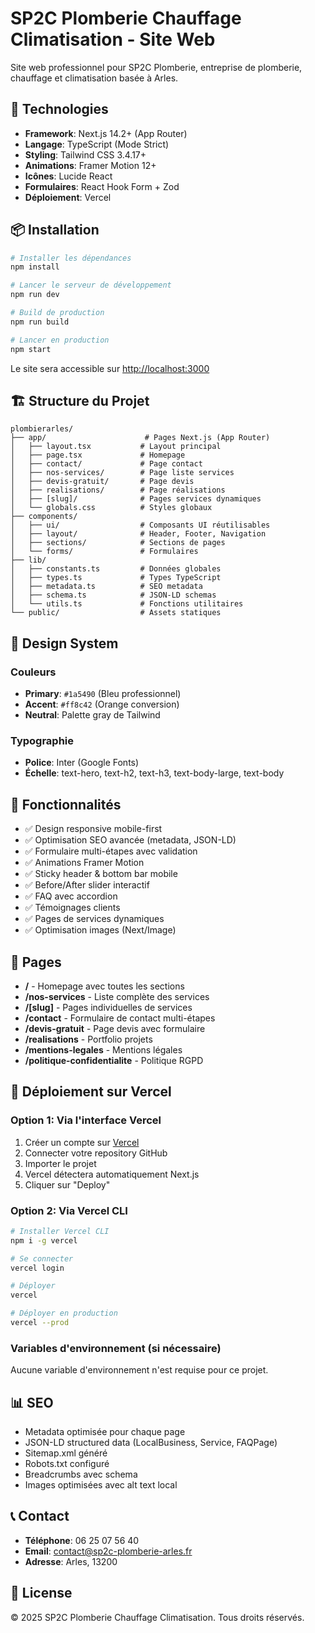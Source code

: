 # SP2C Plomberie Chauffage Climatisation - Site Web

Site web professionnel pour SP2C Plomberie, entreprise de plomberie, chauffage et climatisation basée à Arles.

## 🚀 Technologies

- **Framework**: Next.js 14.2+ (App Router)
- **Langage**: TypeScript (Mode Strict)
- **Styling**: Tailwind CSS 3.4.17+
- **Animations**: Framer Motion 12+
- **Icônes**: Lucide React
- **Formulaires**: React Hook Form + Zod
- **Déploiement**: Vercel

## 📦 Installation

```bash
# Installer les dépendances
npm install

# Lancer le serveur de développement
npm run dev

# Build de production
npm run build

# Lancer en production
npm start
```

Le site sera accessible sur [http://localhost:3000](http://localhost:3000)

## 🏗️ Structure du Projet

```
plombierarles/
├── app/                      # Pages Next.js (App Router)
│   ├── layout.tsx           # Layout principal
│   ├── page.tsx             # Homepage
│   ├── contact/             # Page contact
│   ├── nos-services/        # Page liste services
│   ├── devis-gratuit/       # Page devis
│   ├── realisations/        # Page réalisations
│   ├── [slug]/              # Pages services dynamiques
│   └── globals.css          # Styles globaux
├── components/
│   ├── ui/                  # Composants UI réutilisables
│   ├── layout/              # Header, Footer, Navigation
│   ├── sections/            # Sections de pages
│   └── forms/               # Formulaires
├── lib/
│   ├── constants.ts         # Données globales
│   ├── types.ts             # Types TypeScript
│   ├── metadata.ts          # SEO metadata
│   ├── schema.ts            # JSON-LD schemas
│   └── utils.ts             # Fonctions utilitaires
└── public/                  # Assets statiques
```

## 🎨 Design System

### Couleurs

- **Primary**: `#1a5490` (Bleu professionnel)
- **Accent**: `#ff8c42` (Orange conversion)
- **Neutral**: Palette gray de Tailwind

### Typographie

- **Police**: Inter (Google Fonts)
- **Échelle**: text-hero, text-h2, text-h3, text-body-large, text-body

## 🔧 Fonctionnalités

- ✅ Design responsive mobile-first
- ✅ Optimisation SEO avancée (metadata, JSON-LD)
- ✅ Formulaire multi-étapes avec validation
- ✅ Animations Framer Motion
- ✅ Sticky header & bottom bar mobile
- ✅ Before/After slider interactif
- ✅ FAQ avec accordion
- ✅ Témoignages clients
- ✅ Pages de services dynamiques
- ✅ Optimisation images (Next/Image)

## 📱 Pages

- **/** - Homepage avec toutes les sections
- **/nos-services** - Liste complète des services
- **/[slug]** - Pages individuelles de services
- **/contact** - Formulaire de contact multi-étapes
- **/devis-gratuit** - Page devis avec formulaire
- **/realisations** - Portfolio projets
- **/mentions-legales** - Mentions légales
- **/politique-confidentialite** - Politique RGPD

## 🚀 Déploiement sur Vercel

### Option 1: Via l'interface Vercel

1. Créer un compte sur [Vercel](https://vercel.com)
2. Connecter votre repository GitHub
3. Importer le projet
4. Vercel détectera automatiquement Next.js
5. Cliquer sur "Deploy"

### Option 2: Via Vercel CLI

```bash
# Installer Vercel CLI
npm i -g vercel

# Se connecter
vercel login

# Déployer
vercel

# Déployer en production
vercel --prod
```

### Variables d'environnement (si nécessaire)

Aucune variable d'environnement n'est requise pour ce projet.

## 📊 SEO

- Metadata optimisée pour chaque page
- JSON-LD structured data (LocalBusiness, Service, FAQPage)
- Sitemap.xml généré
- Robots.txt configuré
- Breadcrumbs avec schema
- Images optimisées avec alt text local

## 📞 Contact

- **Téléphone**: 06 25 07 56 40
- **Email**: contact@sp2c-plomberie-arles.fr
- **Adresse**: Arles, 13200

## 📝 License

© 2025 SP2C Plomberie Chauffage Climatisation. Tous droits réservés.
